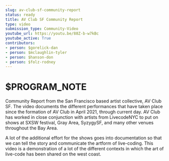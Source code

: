 ```yaml
---
slug: av-club-sf-community-report
status: ready
title: AV Club SF Community Report
type: video
submission_type: Community-Video
youtube_url: https://youtu.be/88Z-b-w7kBc
youtube_active: True
contributors:
- person: $gorelick-dan
- person: $mclaughlin-tyler
- person: $hanson-don
- person: $folz-rodney
---
```


# $PROGRAM_NOTE

Community Report from the San Francisco based artist collective, AV Club SF. The video documents the different performances that have taken place since the formation of AV Club in April 2021, through current day. AV Club has worked in close conjunction with artists from LivecodeNYC to put on shows at SXSW festival, Gray Area, SyzygySF, and many other venues throughout the Bay Area.

A lot of the additional effort for the shows goes into documentation so that we can tell the story and communicate the artform of live-coding. This video is a demonstration of a lot of the different contexts in which the art of live-code has been shared on the west coast.
